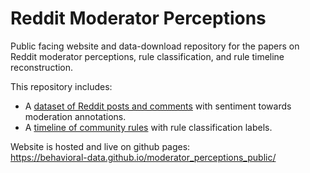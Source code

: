 # Reddit Moderator Perceptions

Public facing website and data-download repository for the papers on Reddit moderator perceptions, rule classification, and rule timeline reconstruction.

This repository includes:
- A [dataset of Reddit posts and comments](moderation_sentiment.md) with sentiment towards moderation annotations.
- A [timeline of community rules](rule_data.md) with rule classification labels.

Website is hosted and live on github pages: \
https://behavioral-data.github.io/moderator_perceptions_public/